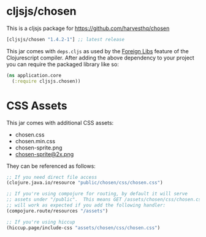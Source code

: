 # cljsjs/chosen

This is a cljsjs package for https://github.com/harvesthq/chosen

[](dependency)
```clojure
[cljsjs/chosen "1.4.2-1"] ;; latest release
```
[](/dependency)

This jar comes with `deps.cljs` as used by the [Foreign Libs][flibs] feature
of the Clojurescript compiler. After adding the above dependency to your project
you can require the packaged library like so:

```clojure
(ns application.core
  (:require cljsjs.chosen))
```
[flibs]: https://github.com/clojure/clojurescript/wiki/Foreign-Dependencies

# CSS Assets

This jar comes with additional CSS assets:

* chosen.css
* chosen.min.css
* chosen-sprite.png
* chosen-sprite@2x.png

They can be referenced as follows:

```clojure
;; If you need direct file access
(clojure.java.io/resource "public/chosen/css/chosen.css")

;; If you're using compojure for routing, by default it will serve
;; assets under "/public".  This means GET /assets/chosen/css/chosen.css
;; will work as expected if you add the following handler:
(compojure.route/resources "/assets")

;; If you're using hiccup
(hiccup.page/include-css "assets/chosen/css/chosen.css")
```

